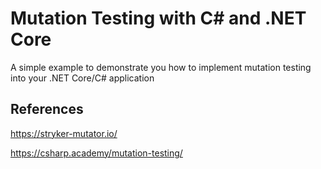 # Mutation Testing with C# and .NET Core
A simple example to demonstrate you how to implement mutation testing into your .NET Core/C# application

## References

https://stryker-mutator.io/ 

https://csharp.academy/mutation-testing/
